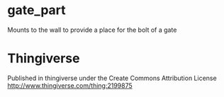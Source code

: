 # gate_part
Mounts to the wall to provide a place for the bolt of a gate

# Thingiverse
Published in thingiverse under the Create Commons Attribution License
http://www.thingiverse.com/thing:2199875

